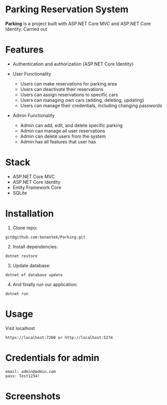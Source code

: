 # Parking Reservation System

**Parking** is a project built with ASP.NET Core MVC and ASP.NET Core Identity.
Carried out 

# Features

- Authentication and authorization (ASP.NET Core Identity)
- User Functionality 
  - Users can make reservations for parking area
  - Users can deactivate their reservations
  - Users can assign reservations to specific cars
  - Users can managing own cars (adding, deleting, updating)
  - Users can manage their credentials, including changing passwords
  
- Admin Functionality
  - Admin can add, edit, and delete specific parking
  - Admin can manage all user reservations
  - Admin can delete users from the system
  - Admin has all features that user has

# Stack 
- ASP.NET Core MVC
- ASP.NET Core Identity
- Entity Framework Core
- SQLite

# Installation

1. Clone repo:
```
git@github.com:bonantek/Parking.git
```
2. Install dependencies:

```
dotnet restore
```
3. Update database:
```
dotnet ef database update
```
4. And finally run our application:
```
dotnet run
```

# Usage
Visit localhost
```
https://localhost:7260 or http://localhost:5274
```

# Credentials for admin

```
email: admin@admin.com
pass: Test1234!
```
# Screenshots



